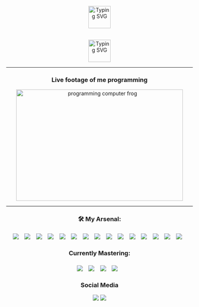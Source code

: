 
<div align="center">
   <p>
      <a  href="https://git.io/typing-svg"><img src="https://readme-typing-svg.demolab.com?font=Fira+Code&duration=.1&pause=1000&color=F70000&center=true&multiline=true&width=435&lines=Hey+there,+i'm+Allen+Valdez" alt="Typing SVG" height="60" /></a>
   </p>
   <br/>
      <a href="https://git.io/typing-svg"><img src="https://readme-typing-svg.demolab.com?font=Fira+Code&duration=4500&pause=1000&color=F70000&center=true&width=420&lines=Full+stack+software+engineer.;Experienced+developer.;Problem+solver.;Innovator.;Always+learning." alt="Typing SVG" height="60"/></a>
</div>

<hr/>
<div align="center">
   <h3>Live footage of me programming</h3>
    <img src="https://user-images.githubusercontent.com/68507863/200747936-9eb9aed0-73c9-4fa8-8d8d-1fea80d2de5b.gif" alt="programming computer frog" width="450" height="300"/>
</div>
<hr/>
<div align="center">
<h3>🛠️ My Arsenal:<h3/>
   <img src="https://img.shields.io/badge/react%20-%2320232a.svg?&style=for-the-badge&logo=react&logoColor=%2361DAFB"/>&nbsp&nbsp&nbsp
   <img src="https://img.shields.io/badge/javascript%20-%23323330.svg?&style=for-the-badge&logo=javascript&logoColor=%23F7DF1E"/>&nbsp&nbsp&nbsp
   <img src="https://img.shields.io/badge/c%23%20-%23239120.svg?&style=for-the-badge&logo=c-sharp&logoColor=white"/>&nbsp&nbsp&nbsp
   <img src="https://img.shields.io/badge/html5%20-%23E34F26.svg?&style=for-the-badge&logo=html5&logoColor=white"/>&nbsp&nbsp&nbsp
   <img src="https://img.shields.io/badge/css3%20-%231572B6.svg?&style=for-the-badge&logo=css3&logoColor=white"/>&nbsp&nbsp&nbsp
   <img src="https://img.shields.io/badge/express.js%20-%23404d59.svg?&style=for-the-badge"/>&nbsp&nbsp&nbsp
   <img src="https://img.shields.io/badge/bootstrap%20-%23563D7C.svg?&style=for-the-badge&logo=bootstrap&logoColor=white"/>&nbsp&nbsp&nbsp
   <img src="https://img.shields.io/badge/redux%20-%23593d88.svg?&style=for-the-badge&logo=redux&logoColor=white"/>&nbsp&nbsp&nbsp
   <img src="https://img.shields.io/badge/jquery%20-%230769AD.svg?&style=for-the-badge&logo=jquery&logoColor=white"/>&nbsp&nbsp&nbsp
   <img src="https://img.shields.io/badge/SASS%20-hotpink.svg?&style=for-the-badge&logo=SASS&logoColor=white"/>&nbsp&nbsp&nbsp
  	<img src="https://img.shields.io/badge/git%20-%23F05033.svg?&style=for-the-badge&logo=git&logoColor=white"/>&nbsp&nbsp&nbsp
   <img src="https://img.shields.io/badge/github%20-%23121011.svg?&style=for-the-badge&logo=github&logoColor=white"/>&nbsp&nbsp&nbsp
   <img src="https://img.shields.io/badge/firebase%20-%23039BE5.svg?&style=for-the-badge&logo=firebase"/>&nbsp&nbsp&nbsp
   <img src="https://img.shields.io/badge/mysql-%2300f.svg?&style=for-the-badge&logo=mysql&logoColor=white"/>&nbsp&nbsp&nbsp
   <img src ="https://img.shields.io/badge/sqlite-%2307405e.svg?&style=for-the-badge&logo=sqlite&logoColor=white"/>&nbsp&nbsp&nbsp
   
   <h3>Currently Mastering: <h3/>
      <img src="https://img.shields.io/badge/c++%20-%2300599C.svg?&style=for-the-badge&logo=c%2B%2B&ogoColor=white"/>&nbsp&nbsp&nbsp
      <img src="https://img.shields.io/badge/java-%23ED8B00.svg?&style=for-the-badge&logo=java&logoColor=white"/>&nbsp&nbsp&nbsp
      <img src="https://img.shields.io/badge/AWS%20-%23FF9900.svg?&style=for-the-badge&logo=amazon-aws&logoColor=white"/>&nbsp&nbsp&nbsp
      <img src="https://img.shields.io/badge/azure%20-%230072C6.svg?&style=for-the-badge&logo=azure-devops&logoColor=white"/>&nbsp&nbsp&nbsp
</div>
<div>
   

<div align="center" height="50">
 <h3>Social Media</h3>
<!--    <a href="https://www.linkedin.com/in/allen-valdez-b770291b4/"><img src="https://user-images.githubusercontent.com/68507863/200756509-d8f7c7f6-1f10-4bc0-9419-d070e7b946d7.png" alt="red linkedin logo" width="30" height="30"/></a> -->
   	<a href="https://www.linkedin.com/in/allen-valdez/"><img src="https://img.shields.io/badge/linkedin%20-%230077B5.svg?&style=for-the-badge&logo=linkedin&logoColor=white"/><a/>
         <a href="https://twitter.com/AValdez98"><img src="https://img.shields.io/badge/@AValdez98%20-%231DA1F2.svg?&style=for-the-badge&logo=Twitter&logoColor=white"/><a/>
<div>
    
</div>
<!---
Allen-Valdez/Allen-Valdez is a ✨ special ✨ repository because its `README.md` (this file) appears on your GitHub profile.
You can click the Preview link to take a look at your changes.
--->
